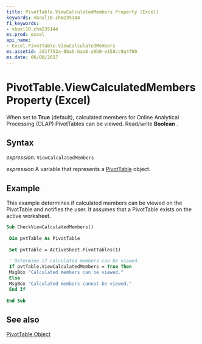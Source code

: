 ```yaml
---
title: PivotTable.ViewCalculatedMembers Property (Excel)
keywords: vbaxl10.chm235144
f1_keywords:
- vbaxl10.chm235144
ms.prod: excel
api_name:
- Excel.PivotTable.ViewCalculatedMembers
ms.assetid: 2d1f752a-0bab-baa6-a9b0-e158cc9a4f09
ms.date: 06/08/2017
---
```



# PivotTable.ViewCalculatedMembers Property (Excel)

When set to  **True** (default), calculated members for Online Analytical Processing (OLAP) PivotTables can be viewed. Read/write **Boolean** .


## Syntax

 _expression_. `ViewCalculatedMembers`

 _expression_ A variable that represents a [PivotTable](./Excel.PivotTable.md) object.


## Example

This example determines if calculated members can be viewed on the PivotTable and notifies the user. It assumes that a PivotTable exists on the active worksheet.


```vb
Sub CheckViewCalculatedMembers() 
 
 Dim pvtTable As PivotTable 
 
 Set pvtTable = ActiveSheet.PivotTables(1) 
 
 ' Determine if calculated members can be viewed. 
 If pvtTable.ViewCalculatedMembers = True Then 
 MsgBox "Calculated members can be viewed." 
 Else 
 MsgBox "Calculated members cannot be viewed." 
 End If 
 
End Sub
```


## See also


[PivotTable Object](Excel.PivotTable.md)

